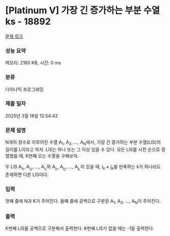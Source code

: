 # [Platinum V] 가장 긴 증가하는 부분 수열 ks - 18892 

[문제 링크](https://www.acmicpc.net/problem/18892) 

### 성능 요약

메모리: 2160 KB, 시간: 0 ms

### 분류

다이나믹 프로그래밍

### 제출 일자

2025년 3월 18일 12:54:42

### 문제 설명

<p>N개의 정수로 이루어진 수열 A<sub>1</sub>, A<sub>2</sub>, ..., A<sub>N</sub>에서, 가장 긴 증가하는 부분 수열(LIS)의 길이를 L이라고 하자. LIS는 하나 또는 그 이상 있을 수 있다. 모든 LIS를 사전 순으로 정렬했을 때, K번째 오는 수열을 구해보자.</p>

<p>두 LIS A<sub>i<sub>1</sub></sub>, A<sub>i<sub>2</sub></sub>, ..., A<sub>i<sub>L</sub></sub>와 A<sub>j<sub>1</sub></sub>, A<sub>j<sub>2</sub></sub>, ..., A<sub>j<sub>L</sub></sub>이 있을 때, i<sub>k</sub> ≠ j<sub>k</sub>를 만족하는 k가 하나라도 존재하면 다른 LIS이다.</p>

### 입력 

 <p>첫째 줄에 N과 K가 주어진다. 둘째 줄에 공백으로 구분된 A<sub>1</sub>, A<sub>2</sub>, ..., A<sub>N</sub>이 주어진다. </p>

### 출력 

 <p>K번째 LIS를 공백으로 구분해서 출력한다. K번째 LIS가 없을 때는 -1을 출력한다.</p>

